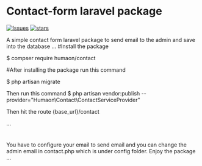 # Contact-form laravel package

[![Issues](https://img.shields.io/github/issues/humaon/contact-form.svg?style=flat-square)](https://github.com/humaon/contact-form/stargazers)
[![stars](https://img.shields.io/github/stars/humaon/contact-form.svg?style=flat-square)](https://packagist.org/packages/guzzlehttp/guzzle)



A simple contact form laravel package to send email to the admin and save into the database
...
#Install the package

$ compser require humaon/contact



#After installing the package run this command

$ php artisan migrate 


Then run this command $ php artisan vendor:publish --provider="Humaon\Contact\ContactServiceProvider"



Then hit the route {base_url}/contact

...
#
You have to configure your email to send email and you can change
the admin email in contact.php which is under config folder.
Enjoy the package
...
